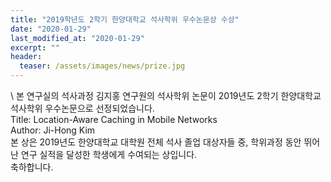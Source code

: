 ```yaml
---
title: "2019학년도 2학기 한양대학교 석사학위 우수논문상 수상"
date: "2020-01-29"
last_modified_at: "2020-01-29"
excerpt: ""
header:
  teaser: /assets/images/news/prize.jpg
---
```

\\
본 연구실의 석사과정 김지홍 연구원의 석사학위 논문이 2019년도 2학기 한양대학교 석사학위 우수논문으로 선정되었습니다.<br>Title: Location-Aware Caching in Mobile Networks<br>Author: Ji-Hong Kim<br>본 상은 2019년도 한양대학교 대학원 전체 석사 졸업 대상자들 중, 학위과정 동안 뛰어난 연구 실적을 달성한 학생에게 수여되는 상입니다.<br>축하합니다.